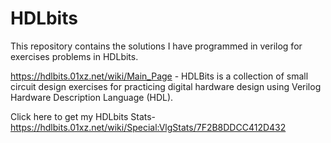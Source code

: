 # HDLbits
This repository contains the solutions I have programmed in verilog for exercises problems in HDLbits.

https://hdlbits.01xz.net/wiki/Main_Page -
HDLBits is a collection of small circuit design exercises for practicing digital hardware design using Verilog Hardware Description Language (HDL).

Click here to get my HDLbits Stats- https://hdlbits.01xz.net/wiki/Special:VlgStats/7F2B8DDCC412D432
